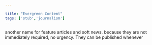 ```yaml
---

title: "Evergreen Content"
tags: ['stub','journalism']
---
```


another name for feature articles and soft news. because they are not immediately required, no urgency. They can be published whenever
